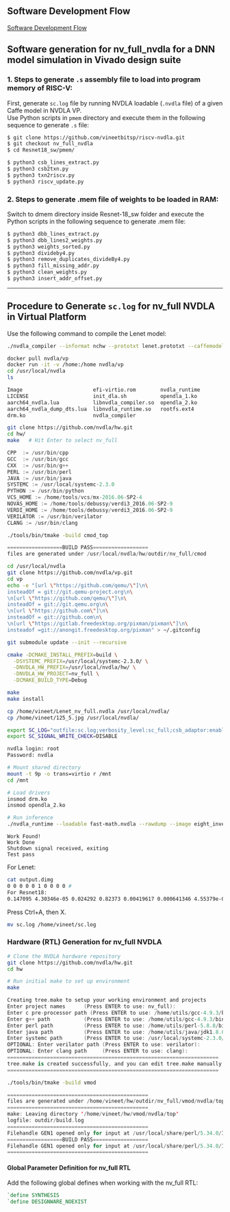 
## Software Development Flow
[Software Development Flow](https://github.com/vineetbitsp/riscv-nvdla/blob/nv_small_nvdla/docs/images/SW_flow.jpg)



## Software generation for nv_full_nvdla for a DNN model simulation in Vivado design suite
### 1. Steps to generate `.s` assembly file to load into program memory of RISC-V:
First, generate `sc.log` file by running NVDLA loadable (`.nvdla` file) of a given Caffe model in NVDLA VP.  
Use Python scripts in `pmem` directory and execute them in the following sequence to generate `.s` file:

```bash
$ git clone https://github.com/vineetbitsp/riscv-nvdla.git
$ git checkout nv_full_nvdla
$ cd Resnet18_sw/pmem/

$ python3 csb_lines_extract.py
$ python3 csb2txn.py 
$ python3 txn2riscv.py 
$ python3 riscv_update.py
```
### 2. Steps to generate .mem file of weights to be loaded in RAM:
Switch to dmem directory inside Resnet-18_sw folder and execute the Python scripts in the following sequence to generate .mem file:
```bash
$ python3 dbb_lines_extract.py
$ python3 dbb_lines2_weights.py
$ python3 weights_sorted.py
$ python3 divideby4.py
$ python3 remove_duplicates_divideBy4.py
$ python3 fill_missing_addr.py
$ python3 clean_weights.py
$ python3 insert_addr_offset.py
```



---

## Procedure to Generate `sc.log` for **nv_full** NVDLA in Virtual Platform


Use the following command to compile the Lenet model:
```bash
./nvdla_compiler --informat nchw --prototxt lenet.prototxt --caffemodel lenet.caffemodel
```
```bash
docker pull nvdla/vp
docker run -it -v /home:/home nvdla/vp
cd /usr/local/nvdla
ls

Image                       efi-virtio.rom        nvdla_runtime
LICENSE                     init_dla.sh           opendla_1.ko
aarch64_nvdla.lua           libnvdla_compiler.so  opendla_2.ko
aarch64_nvdla_dump_dts.lua  libnvdla_runtime.so   rootfs.ext4
drm.ko                      nvdla_compiler
```

```bash
git clone https://github.com/nvdla/hw.git
cd hw/
make   # Hit Enter to select nv_full
```
```swift
CPP  := /usr/bin/cpp
GCC  := /usr/bin/gcc
CXX  := /usr/bin/g++
PERL := /usr/bin/perl
JAVA := /usr/bin/java
SYSTEMC := /usr/local/systemc-2.3.0
PYTHON := /usr/bin/python
VCS_HOME := /home/tools/vcs/mx-2016.06-SP2-4
NOVAS_HOME := /home/tools/debussy/verdi3_2016.06-SP2-9
VERDI_HOME := /home/tools/debussy/verdi3_2016.06-SP2-9
VERILATOR := /usr/bin/verilator
CLANG := /usr/bin/clang
```
```bash
./tools/bin/tmake -build cmod_top
```
```swift
==================BUILD PASS==================
files are generated under /usr/local/nvdla/hw/outdir/nv_full/cmod
```
```bash
cd /usr/local/nvdla
git clone https://github.com/nvdla/vp.git
cd vp
echo -e "[url \"https://github.com/qemu/\"]\n\
insteadOf = git://git.qemu-project.org\n\
\n[url \"https://github.com/qemu/\"]\n\
insteadOf = git://git.qemu.org\n\
\n[url \"https://github.com\"]\n\
insteadOf = git://github.com\n\
\n[url \"https://gitlab.freedesktop.org/pixman/pixman\"]\n\
insteadof =git://anongit.freedesktop.org/pixman" > ~/.gitconfig

git submodule update --init --recursive

cmake -DCMAKE_INSTALL_PREFIX=build \
  -DSYSTEMC_PREFIX=/usr/local/systemc-2.3.0/ \
  -DNVDLA_HW_PREFIX=/usr/local/nvdla/hw/ \
  -DNVDLA_HW_PROJECT=nv_full \
  -DCMAKE_BUILD_TYPE=Debug

make
make install

cp /home/vineet/Lenet_nv_full.nvdla /usr/local/nvdla/
cp /home/vineet/125_5.jpg /usr/local/nvdla/

export SC_LOG="outfile:sc.log;verbosity_level:sc_full;csb_adaptor:enable;dbb_adaptor:enable"
export SC_SIGNAL_WRITE_CHECK=DISABLE

nvdla login: root
Password: nvdla

# Mount shared directory
mount -t 9p -o trans=virtio r /mnt
cd /mnt

# Load drivers
insmod drm.ko 
insmod opendla_2.ko 

# Run inference
./nvdla_runtime --loadable fast-math.nvdla --rawdump --image eight_invert.pgm
```
```pgsql
Work Found!
Work Done
Shutdown signal received, exiting
Test pass
```
For  Lenet:
```bash
cat output.dimg
0 0 0 0 0 1 0 0 0 0 #
For Resnet18:
0.147095 4.30346e-05 0.024292 0.82373 0.00419617 0.000641346 4.55379e-05 3.62396e-05 5.84126e-06 1.43051e-06 #
```
Press Ctrl+A, then X.

```bash
mv sc.log /home/vineet/sc.log
```
### Hardware (RTL) Generation for nv_full NVDLA
```bash
# Clone the NVDLA hardware repository
git clone https://github.com/nvdla/hw.git
cd hw

# Run initial make to set up environment
make
```
```swift
Creating tree.make to setup your working environment and projects
Enter project names      (Press ENTER to use: nv_full):
Enter c pre-processor path (Press ENTER to use: /home/utils/gcc-4.9.3/bin/cpp): /usr/bin/cpp
Enter g++ path           (Press ENTER to use: /home/utils/gcc-4.9.3/bin/g++): /usr/bin/g++
Enter perl path          (Press ENTER to use: /home/utils/perl-5.8.8/bin/perl): /usr/bin/perl
Enter java path          (Press ENTER to use: /home/utils/java/jdk1.8.0_131/bin/java): /usr/bin/java
Enter systemc path       (Press ENTER to use: /usr/local/systemc-2.3.0/): /usr/local/systemc-2.3.0
OPTIONAL: Enter verilator path (Press ENTER to use: verilator):
OPTIONAL: Enter clang path     (Press ENTER to use: clang):
=====================================================================
tree.make is created successfully, and you can edit tree.make manually if necessary
=====================================================================
```
```bash
./tools/bin/tmake -build vmod
```
```swift
==============================================
files are generated under /home/vineet/hw/outdir/nv_full/vmod/nvdla/top
==============================================
make: Leaving directory '/home/vineet/hw/vmod/nvdla/top'
logfile: outdir/build.log
==============================================
Filehandle GEN1 opened only for input at /usr/local/share/perl/5.34.0/IO/Tee.pm line 132.
==================BUILD PASS==================
Filehandle GEN1 opened only for input at /usr/local/share/perl/5.34.0/IO/Tee.pm line 132.
==============================================
```
#### Global Parameter Definition for nv_full RTL

Add the following global defines when working with the nv_full RTL:
```verilog
`define SYNTHESIS
`define DESIGNWARE_NOEXIST


```
